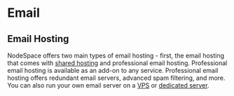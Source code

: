 # Email 

## Email Hosting

NodeSpace offers two main types of email hosting - first, the email hosting that comes with [shared hosting](../hosting/shared/cpanel-email.md) and professional email hosting. Professional email hosting is available as an add-on to any service. Professional email hosting offers redundant email servers, advanced spam filtering, and more. You can also run your own email server on a [VPS](../servers/vps/index.md) or [dedicated server](../servers/dedicated/overview.md).

